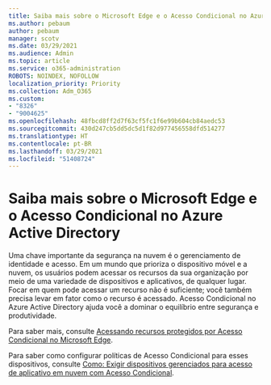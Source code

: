 ```yaml
---
title: Saiba mais sobre o Microsoft Edge e o Acesso Condicional no Azure Active Directory
ms.author: pebaum
author: pebaum
manager: scotv
ms.date: 03/29/2021
ms.audience: Admin
ms.topic: article
ms.service: o365-administration
ROBOTS: NOINDEX, NOFOLLOW
localization_priority: Priority
ms.collection: Adm_O365
ms.custom:
- "8326"
- "9004625"
ms.openlocfilehash: 48fbcd8ff2d7f63cf5fc1f6e99b604cb84aedc53
ms.sourcegitcommit: 430d247cb5dd5dc5d1f82d977456558dfd514277
ms.translationtype: HT
ms.contentlocale: pt-BR
ms.lasthandoff: 03/29/2021
ms.locfileid: "51408724"
---
```

# <a name="learn-about-microsoft-edge-and-conditional-access-in-azure-active-directory"></a>Saiba mais sobre o Microsoft Edge e o Acesso Condicional no Azure Active Directory

Uma chave importante da segurança na nuvem é o gerenciamento de identidade e acesso. Em um mundo que prioriza o dispositivo móvel e a nuvem, os usuários podem acessar os recursos da sua organização por meio de uma variedade de dispositivos e aplicativos, de qualquer lugar. Focar em quem pode acessar um recurso não é suficiente; você também precisa levar em fator como o recurso é acessado. Acesso Condicional no Azure Active Directory ajuda você a dominar o equilíbrio entre segurança e produtividade.

Para saber mais, consulte [Acessando recursos protegidos por Acesso Condicional no Microsoft Edge](https://go.microsoft.com/fwlink/?linkid=2152158).

Para saber como configurar políticas de Acesso Condicional para esses dispositivos, consulte [Como: Exigir dispositivos gerenciados para acesso de aplicativo em nuvem com Acesso Condicional](https://go.microsoft.com/fwlink/?linkid=2137682).